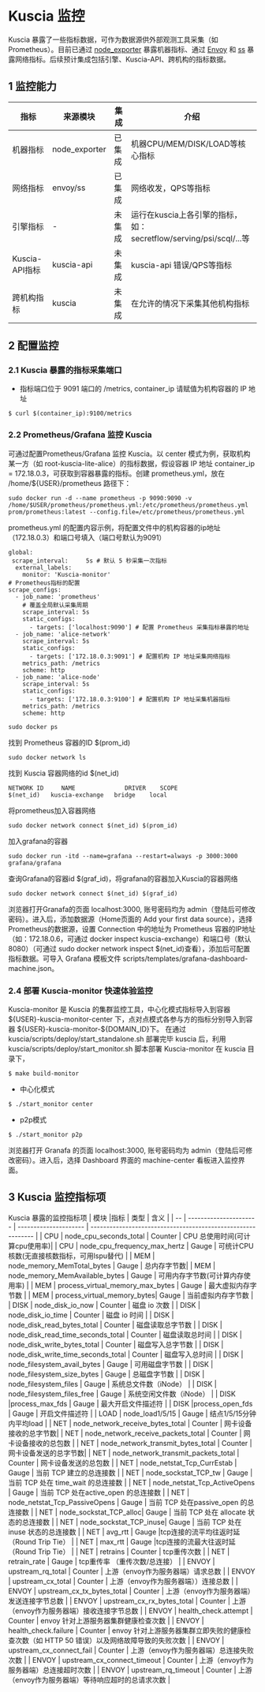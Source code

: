 # Kuscia 监控
Kuscia 暴露了一些指标数据，可作为数据源供外部观测工具采集（如 Prometheus）。目前已通过 [node_exporter](https://github.com/prometheus/node_exporter) 暴露机器指标、通过 [Envoy](https://www.envoyproxy.io/docs/envoy/v1.29.0/configuration/upstream/cluster_manager/cluster_stats#general) 和 [ss](https://man7.org/linux/man-pages/man8/ss.8.html) 暴露网络指标。后续预计集成包括引擎、Kuscia-API、跨机构的指标数据。
## 1 监控能力
| 指标 |来源模块 | 集成 | 介绍 |
| -- | ---------------------- | --------------------- | ------------------------------------------------------------ |
| 机器指标 | node_exporter | 已集成 | 机器CPU/MEM/DISK/LOAD等核心指标 |
|   网络指标   |    envoy/ss    |    已集成      |   网络收发，QPS等指标    |
|   引擎指标   |    -    |   未集成    |     运行在kuscia上各引擎的指标，如： secretflow/serving/psi/scql/...等 |
|    Kuscia-API指标  |    kuscia-api    |      未集成     |    kuscia-api 错误/QPS等指标         |
|     跨机构指标 |    kuscia    |      未集成     |      在允许的情况下采集其他机构指标       |

## 2 配置监控
### 2.1 Kuscia 暴露的指标采集端口
- 指标端口位于 9091 端口的 /metrics, container_ip 请赋值为机构容器的 IP 地址
```
$ curl $(container_ip):9100/metrics
```

### 2.2 Prometheus/Grafana 监控 Kuscia
可通过配置Prometheus/Grafana 监控 Kuscia。以 center 模式为例，获取机构某一方（如 root-kuscia-lite-alice）的指标数据，假设容器 IP 地址 container_ip = 172.18.0.3，可获取到容器暴露的指标。创建 prometheus.yml，放在 /home/${USER}/prometheus 路径下：
```
sudo docker run -d --name prometheus -p 9090:9090 -v /home/$USER/prometheus/prometheus.yml:/etc/prometheus/prometheus.yml prom/prometheus:latest --config.file=/etc/prometheus/prometheus.yml
```
prometheus.yml 的配置内容示例，将配置文件中的机构容器的ip地址（172.18.0.3）和端口号填入（端口号默认为9091）
```
global:
 scrape_interval:     5s # 默认 5 秒采集一次指标
  external_labels:
    monitor: 'Kuscia-monitor'
# Prometheus指标的配置
scrape_configs:
  - job_name: 'prometheus'
    # 覆盖全局默认采集周期
    scrape_interval: 5s
    static_configs:
      - targets: ['localhost:9090'] # 配置 Prometheus 采集指标暴露的地址
  - job_name: 'alice-network'
    scrape_interval: 5s
    static_configs:
      - targets: ['172.18.0.3:9091'] # 配置机构 IP 地址采集网络指标
    metrics_path: /metrics
    scheme: http
  - job_name: 'alice-node'
    scrape_interval: 5s
    static_configs:
      - targets: ['172.18.0.3:9100'] # 配置机构 IP 地址采集机器指标
    metrics_path: /metrics
    scheme: http
```
```
sudo docker ps
```
找到 Prometheus 容器的ID $(prom_id)
```
sudo docker network ls
```
找到 Kuscia 容器网络的id $(net_id)
```
NETWORK ID     NAME              DRIVER    SCOPE
$(net_id)   kuscia-exchange   bridge    local
```
将prometheus加入容器网络
```
sudo docker network connect $(net_id) $(prom_id)
```
加入grafana的容器
```
sudo docker run -itd --name=grafana --restart=always -p 3000:3000 grafana/grafana
```
查询Grafana的容器id $(graf_id)，将grafana的容器加入Kuscia的容器网络
```
sudo docker network connect $(net_id) $(graf_id)
```
浏览器打开Granafa的页面 localhost:3000, 账号密码均为 admin（登陆后可修改密码）。进入后，添加数据源（Home页面的 Add your first data source），选择 Prometheus的数据源，设置 Connection 中的地址为 Prometheus 容器的IP地址（如：172.18.0.6，可通过 docker inspect kuscia-exchange）和端口号（默认8080）（可通过 sudo docker network inspect $(net_id)查看），添加后可配置指标数据。可导入 Grafana 模板文件 scripts/templates/grafana-dashboard-machine.json。

### 2.4 部署 Kuscia-monitor 快速体验监控
Kuscia-monitor 是 Kuscia 的集群监控工具，中心化模式指标导入到容器 ${USER}-kuscia-monitor-center 下，点对点模式各参与方的指标分别导入到容器 \${USER}-kuscia-monitor-\${DOMAIN_ID}下。
在通过 kuscia/scripts/deploy/start_standalone.sh 部署完毕 kuscia 后，利用 kuscia/scripts/deploy/start_monitor.sh 脚本部署 Kuscia-monitor
在 kuscia 目录下，
```
$ make build-monitor
```
- 中心化模式
```
$ ./start_monitor center
```
- p2p模式
```
$ ./start_monitor p2p
```
浏览器打开 Granafa 的页面 localhost:3000, 账号密码均为 admin（登陆后可修改密码）。进入后，选择 Dashboard 界面的 machine-center 看板进入监控界面。



## 3 Kuscia 监控指标项
Kuscia 暴露的监控指标项
| 模块 |指标 | 类型 | 含义 |
| -- | ---------------------- | --------------------- | ------------------------------------------------------------ |
| CPU | node_cpu_seconds_total | Counter | CPU 总使用时间(可计算cpu使用率)|
| CPU | node_cpu_frequency_max_hertz | Gauge | 可统计CPU核数(无直接核数指标，可用lspu替代) |
| MEM | node_memory_MemTotal_bytes | Gauge | 总内存字节数|
| MEM | node_memory_MemAvailable_bytes | Gauge | 可用内存字节数(可计算内存使用率)  |
| MEM | process_virtual_memory_max_bytes | Gauge | 最大虚拟内存字节数 |
| MEM | process_virtual_memory_bytes| Gauge | 当前虚拟内存字节数 |
| DISK | node_disk_io_now | Counter | 磁盘 io 次数 |
| DISK | node_disk_io_time | Counter | 磁盘 io 时间 |
| DISK | node_disk_read_bytes_total | Counter | 磁盘读取总字节数 |
| DISK | node_disk_read_time_seconds_total | Counter | 磁盘读取总时间 |
| DISK | node_disk_write_bytes_total | Counter | 磁盘写入总字节数 |
| DISK | node_disk_write_time_seconds_total | Counter | 磁盘写入总时间 |
| DISK | node_filesystem_avail_bytes | Gauge | 可用磁盘字节数 |
| DISK | node_filesystem_size_bytes | Gauge | 总磁盘字节数 |
| DISK | node_filesystem_files | Gauge | 系统总文件数（iNode） |
| DISK | node_filesystem_files_free | Gauge | 系统空闲文件数（iNode） |
| DISK |process_max_fds | Gauge | 最大开启文件描述符 |
| DISK |process_open_fds | Gauge | 开启文件描述符  |
| LOAD | node_load1/5/15 | Gauge | 结点1/5/15分钟内平均load |
| NET | node_network_receive_bytes_total | Counter | 网卡设备接收的总字节数|
| NET | node_network_receive_packets_total | Counter | 网卡设备接收的总包数 |
| NET | node_network_transmit_bytes_total | Counter | 网卡设备发送的总字节数|
| NET | node_network_transmit_packets_total | Counter | 网卡设备发送的总包数 |
| NET | node_netstat_Tcp_CurrEstab | Gauge | 当前 TCP 建立的总连接数 |
| NET | node_sockstat_TCP_tw | Gauge | 当前 TCP 处在 time_wait 的总连接数 |
| NET | node_netstat_Tcp_ActiveOpens | Gauge | 当前 TCP 处在active_open 的总连接数 |
| NET | node_netstat_Tcp_PassiveOpens | Gauge | 当前 TCP 处在passive_open 的总连接数 |
| NET | node_sockstat_TCP_alloc| Gauge | 当前 TCP 处在 allocate 状态的总连接数 |
| NET | node_sockstat_TCP_inuse| Gauge | 当前 TCP 处在inuse 状态的总连接数 |
| NET | avg_rtt | Gauge |tcp连接的流平均往返时延（Round Trip Tie） |
| NET | max_rtt | Gauge |tcp连接的流最大往返时延（Round Trip Tie） |
| NET | retrains | Counter | tcp重传次数 |
| NET | retrain_rate | Gauge | tcp重传率 （重传次数/总连接） |
| ENVOY | upstream_rq_total | Counter | 上游（envoy作为服务器端）请求总数 |
| ENVOY | upstream_cx_total | Counter | 上游（envoy作为服务器端））连接总数 |
| ENVOY | upstream_cx_tx_bytes_total | Counter | 上游（envoy作为服务器端）发送连接字节总数 |
| ENVOY | upstream_cx_rx_bytes_total | Counter | 上游（envoy作为服务器端）接收连接字节总数 |
| ENVOY | health_check.attempt | Counter | envoy 针对上游服务器集群健康检查次数 |
| ENVOY | health_check.failure | Counter | envoy 针对上游服务器集群立即失败的健康检查次数（如 HTTP 50 错误）以及网络故障导致的失败次数 |
| ENVOY | upstream_cx_connect_fail | Counter | 上游（envoy作为服务器端）总连接失败次数 |
| ENVOY | upstream_cx_connect_timeout | Counter | 上游（envoy作为服务器端）总连接超时次数 |
| ENVOY | upstream_rq_timeout | Counter | 上游（envoy作为服务器端）等待响应超时的总请求次数 |